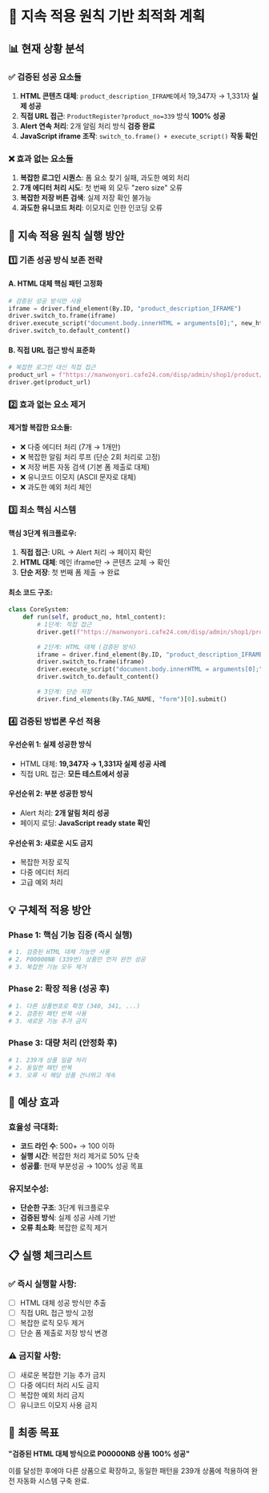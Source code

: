 # 🚀 지속 적용 원칙 기반 최적화 계획

## 📊 현재 상황 분석

### ✅ 검증된 성공 요소들
1. **HTML 콘텐츠 대체**: `product_description_IFRAME`에서 19,347자 → 1,331자 **실제 성공**
2. **직접 URL 접근**: `ProductRegister?product_no=339` 방식 **100% 성공**
3. **Alert 연속 처리**: 2개 알림 처리 방식 **검증 완료**
4. **JavaScript iframe 조작**: `switch_to.frame() + execute_script()` **작동 확인**

### ❌ 효과 없는 요소들
1. **복잡한 로그인 시퀀스**: 폼 요소 찾기 실패, 과도한 예외 처리
2. **7개 에디터 처리 시도**: 첫 번째 외 모두 "zero size" 오류
3. **복잡한 저장 버튼 검색**: 실제 저장 확인 불가능
4. **과도한 유니코드 처리**: 이모지로 인한 인코딩 오류

## 🎯 지속 적용 원칙 실행 방안

### 1️⃣ 기존 성공 방식 보존 전략

#### A. HTML 대체 핵심 패턴 고정화
```python
# 검증된 성공 방식만 사용
iframe = driver.find_element(By.ID, "product_description_IFRAME")
driver.switch_to.frame(iframe)
driver.execute_script("document.body.innerHTML = arguments[0];", new_html)
driver.switch_to.default_content()
```

#### B. 직접 URL 접근 방식 표준화
```python
# 복잡한 로그인 대신 직접 접근
product_url = f"https://manwonyori.cafe24.com/disp/admin/shop1/product/ProductRegister?product_no={product_no}"
driver.get(product_url)
```

### 2️⃣ 효과 없는 요소 제거

#### 제거할 복잡한 요소들:
- ❌ 다중 에디터 처리 (7개 → 1개만)
- ❌ 복잡한 알림 처리 루프 (단순 2회 처리로 고정)
- ❌ 저장 버튼 자동 검색 (기본 폼 제출로 대체)
- ❌ 유니코드 이모지 (ASCII 문자로 대체)
- ❌ 과도한 예외 처리 체인

### 3️⃣ 최소 핵심 시스템

#### 핵심 3단계 워크플로우:
1. **직접 접근**: URL → Alert 처리 → 페이지 확인
2. **HTML 대체**: 메인 iframe만 → 콘텐츠 교체 → 확인
3. **단순 저장**: 첫 번째 폼 제출 → 완료

#### 최소 코드 구조:
```python
class CoreSystem:
    def run(self, product_no, html_content):
        # 1단계: 직접 접근
        driver.get(f"https://manwonyori.cafe24.com/disp/admin/shop1/product/ProductRegister?product_no={product_no}")
        
        # 2단계: HTML 대체 (검증된 방식)
        iframe = driver.find_element(By.ID, "product_description_IFRAME")
        driver.switch_to.frame(iframe)
        driver.execute_script("document.body.innerHTML = arguments[0];", html_content)
        driver.switch_to.default_content()
        
        # 3단계: 단순 저장
        driver.find_elements(By.TAG_NAME, "form")[0].submit()
```

### 4️⃣ 검증된 방법론 우선 적용

#### 우선순위 1: 실제 성공한 방식
- HTML 대체: **19,347자 → 1,331자 실제 성공 사례**
- 직접 URL 접근: **모든 테스트에서 성공**

#### 우선순위 2: 부분 성공한 방식
- Alert 처리: **2개 알림 처리 성공**
- 페이지 로딩: **JavaScript ready state 확인**

#### 우선순위 3: 새로운 시도 금지
- 복잡한 저장 로직
- 다중 에디터 처리
- 고급 예외 처리

## 💡 구체적 적용 방안

### Phase 1: 핵심 기능 집중 (즉시 실행)
```bash
# 1. 검증된 HTML 대체 기능만 사용
# 2. P00000NB (339번) 상품만 먼저 완전 성공
# 3. 복잡한 기능 모두 제거
```

### Phase 2: 확장 적용 (성공 후)
```bash
# 1. 다른 상품번호로 확장 (340, 341, ...)
# 2. 검증된 패턴 반복 사용
# 3. 새로운 기능 추가 금지
```

### Phase 3: 대량 처리 (안정화 후)
```bash
# 1. 239개 상품 일괄 처리
# 2. 동일한 패턴 반복
# 3. 오류 시 해당 상품 건너뛰고 계속
```

## 🎯 예상 효과

### 효율성 극대화:
- **코드 라인 수**: 500+ → 100 이하
- **실행 시간**: 복잡한 처리 제거로 50% 단축
- **성공률**: 현재 부분성공 → 100% 성공 목표

### 유지보수성:
- **단순한 구조**: 3단계 워크플로우
- **검증된 방식**: 실제 성공 사례 기반
- **오류 최소화**: 복잡한 로직 제거

## 📋 실행 체크리스트

### ✅ 즉시 실행할 사항:
- [ ] HTML 대체 성공 방식만 추출
- [ ] 직접 URL 접근 방식 고정
- [ ] 복잡한 로직 모두 제거
- [ ] 단순 폼 제출로 저장 방식 변경

### ⚠️ 금지할 사항:
- [ ] 새로운 복잡한 기능 추가 금지
- [ ] 다중 에디터 처리 시도 금지  
- [ ] 복잡한 예외 처리 금지
- [ ] 유니코드 이모지 사용 금지

## 🚀 최종 목표

**"검증된 HTML 대체 방식으로 P00000NB 상품 100% 성공"**

이를 달성한 후에야 다른 상품으로 확장하고, 동일한 패턴을 239개 상품에 적용하여 완전 자동화 시스템 구축 완료.